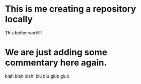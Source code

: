 # This is me creating a repository locally

This better work!!!

# We are just adding some commentary here again. 

 blah blah blah! blu blu glub glub
